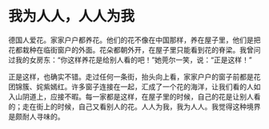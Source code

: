 # 我为人人，人人为我

德国人爱花。家家户户都养花。他们的花不像在中国那样，养在屋子里，他们是把花都栽种在临街窗户的外面。花朵都朝外开，在屋子里只能看到花的脊梁。我曾问过我的女房东：“你这样养花是给别人看的吧！”她莞尔一笑，说：“正是这样！” 

正是这样，也确实不错。走过任何一条街，抬头向上看，家家户户的窗子前都是花团锦簇、姹紫嫣红。许多窗子连接在一起，汇成了一个花的海洋，让我们看的人如入山阴道上，应接不暇。每一家都是这样，在屋子里的时候，自己的花是让别人看的；走在街上的时候，自己又看别人的花。人人为我，我为人人。我觉得这种境界是颇耐人寻味的。